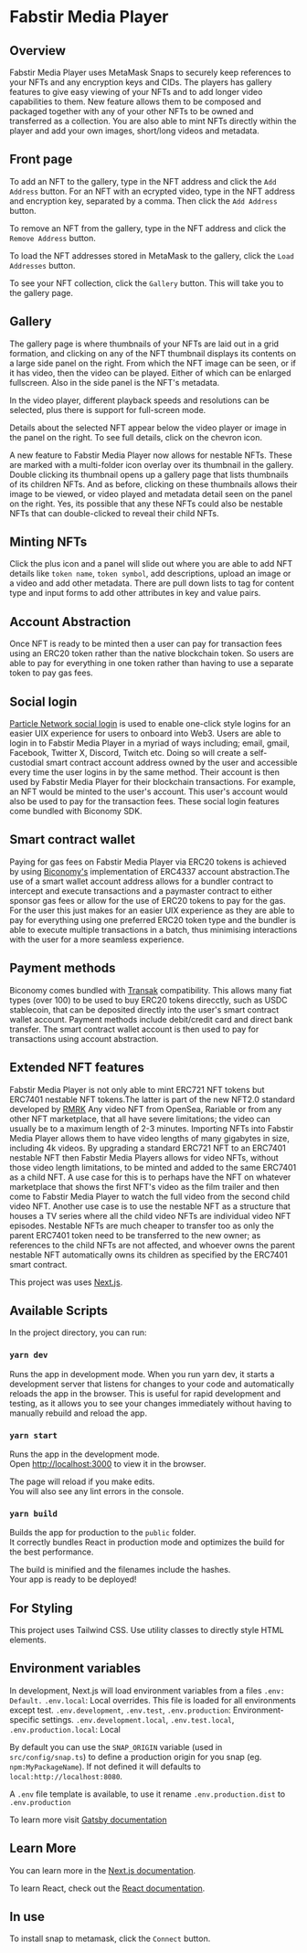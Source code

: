 # Fabstir Media Player

## Overview

Fabstir Media Player uses MetaMask Snaps to securely keep references to your NFTs and any encryption keys and CIDs. The players has gallery features to give easy viewing of your NFTs and to add longer video capabilities to them. New feature allows them to be composed and packaged together with any of your other NFTs to be owned and transferred as a collection. You are also able to mint NFTs directly within the player and add your own images, short/long videos and metadata.

## Front page

To add an NFT to the gallery, type in the NFT address and click the `Add Address` button.
For an NFT with an ecrypted video, type in the NFT address and encryption key, separated by a comma. Then click the `Add Address` button.

To remove an NFT from the gallery, type in the NFT address and click the `Remove Address` button.

To load the NFT addresses stored in MetaMask to the gallery, click the `Load Addresses` button.

To see your NFT collection, click the `Gallery` button. This will take you to the gallery page.

## Gallery

The gallery page is where thumbnails of your NFTs are laid out in a grid formation, and clicking on any of the NFT thumbnail displays its contents on a large side panel on the right. From which the NFT image can be seen, or if it has video, then the video can be played. Either of which can be enlarged fullscreen. Also in the side panel is the NFT's metadata.

In the video player, different playback speeds and resolutions can be selected, plus there is support for full-screen mode.

Details about the selected NFT appear below the video player or image in the panel on the right. To see full details, click on the chevron icon.

A new feature to Fabstir Media Player now allows for nestable NFTs. These are marked with a multi-folder icon overlay over its thumbnail in the gallery. Double clicking its thumbnail opens up a gallery page that lists thumbnails of its children NFTs. And as before, clicking on these thumbnails allows their image to be viewed, or video played and metadata detail seen on the panel on the right. Yes, its possible that any these NFTs could also be nestable NFTs that can double-clicked to reveal their child NFTs.

## Minting NFTs

Click the plus icon and a panel will slide out where you are able to add NFT details like `token name`, `token symbol`, add descriptions, upload an image or a video and add other metadata. There are pull down lists to tag for content type and input forms to add other attributes in key and value pairs.

## Account Abstraction

Once NFT is ready to be minted then a user can pay for transaction fees using an ERC20 token rather than the native blockchain token. So users are able to pay for everything in one token rather than having to use a separate token to pay gas fees.

## Social login

[Particle Network social login](https://particle.network/auth-introduction.html) is used to enable one-click style logins for an easier UIX experience for users to onboard into Web3. Users are able to login in to Fabstir Media Player in a myriad of ways including; email, gmail, Facebook, Twitter X, Discord, Twitch etc. Doing so will create a self-custodial smart contract account address owned by the user and accessible every time the user logins in by the same method. Their account is then used by Fabstir Media Player for their blockchain transactions. For example, an NFT would be minted to the user's account. This user's account would also be used to pay for the transaction fees. These social login features come bundled with Biconomy SDK.

## Smart contract wallet

Paying for gas fees on Fabstir Media Player via ERC20 tokens is achieved by using [Biconomy's](https://www.biconomy.io/) implementation of ERC4337 account abstraction.The use of a smart wallet account address allows for a bundler contract to intercept and execute transactions and a paymaster contract to either sponsor gas fees or allow for the use of ERC20 tokens to pay for the gas. For the user this just makes for an easier UIX experience as they are able to pay for everything using one preferred ERC20 token type and the bundler is able to execute multiple transactions in a batch, thus minimising interactions with the user for a more seamless experience.

## Payment methods

Biconomy comes bundled with [Transak](https://transak.com/) compatibility. This allows many fiat types (over 100) to be used to buy ERC20 tokens direcctly, such as USDC stablecoin, that can be deposited directly into the user's smart contract wallet account. Payment methods include debit/credit card and direct bank transfer.
The smart contract wallet account is then used to pay for transactions using account abstraction.

## Extended NFT features

Fabstir Media Player is not only able to mint ERC721 NFT tokens but ERC7401 nestable NFT tokens.The latter is part of the new NFT2.0 standard developed by [RMRK](https://singular.app/)
Any video NFT from OpenSea, Rariable or from any other NFT marketplace, that all have severe limitations; the video can usually be to a maximum length of 2-3 minutes. Importing NFTs into Fabstir Media Player allows them to have video lengths of many gigabytes in size, including 4k videos.
By upgrading a standard ERC721 NFT to an ERC7401 nestable NFT then Fabstir Media Players allows for video NFTs, without those video length limitations, to be minted and added to the same ERC7401 as a child NFT. A use case for this is to perhaps have the NFT on whatever marketplace that shows the first NFT's video as the film trailer and then come to Fabstir Media Player to watch the full video from the second child video NFT. Another use case is to use the nestable NFT as a structure that houses a TV series where all the child video NFTs are individual video NFT episodes. Nestable NFTs are much cheaper to transfer too as only the parent ERC7401 token need to be transferred to the new owner; as references to the child NFTs are not affected, and whoever owns the parent nestable NFT automatically owns its children as specified by the ERC7401 smart contract.

This project was uses [Next.js](https://nextjs.org/).

## Available Scripts

In the project directory, you can run:

### `yarn dev`

Runs the app in development mode. When you run yarn dev, it starts a development server that listens for changes to your code and automatically reloads the app in the browser. This is useful for rapid development and testing, as it allows you to see your changes immediately without having to manually rebuild and reload the app.

### `yarn start`

Runs the app in the development mode.\
Open [http://localhost:3000](http://localhost:3000) to view it in the browser.

The page will reload if you make edits.\
You will also see any lint errors in the console.

### `yarn build`

Builds the app for production to the `public` folder.\
It correctly bundles React in production mode and optimizes the build for the best performance.

The build is minified and the filenames include the hashes.\
Your app is ready to be deployed!

## For Styling

This project uses Tailwind CSS. Use utility classes to directly style HTML elements.

## Environment variables

In development, Next.js will load environment variables from a files
`.env: Default.`
`.env.local`: Local overrides. This file is loaded for all environments except test.
`.env.development`, `.env.test`, `.env.production`: Environment-specific settings.
`.env.development.local`, `.env.test.local`, `.env.production.local`: Local

By default you can use the `SNAP_ORIGIN` variable (used in `src/config/snap.ts`) to define a production origin for you snap (eg. `npm:MyPackageName`). If not defined it will defaults to `local:http://localhost:8080`.

A `.env` file template is available, to use it rename `.env.production.dist` to `.env.production`

To learn more visit [Gatsby documentation](https://www.gatsbyjs.com/docs/how-to/local-development/environment-variables/)

## Learn More

You can learn more in the [Next.js documentation](https://nextjs.org/docs).

To learn React, check out the [React documentation](https://reactjs.org/).

## In use

To install snap to metamask, click the `Connect` button.
